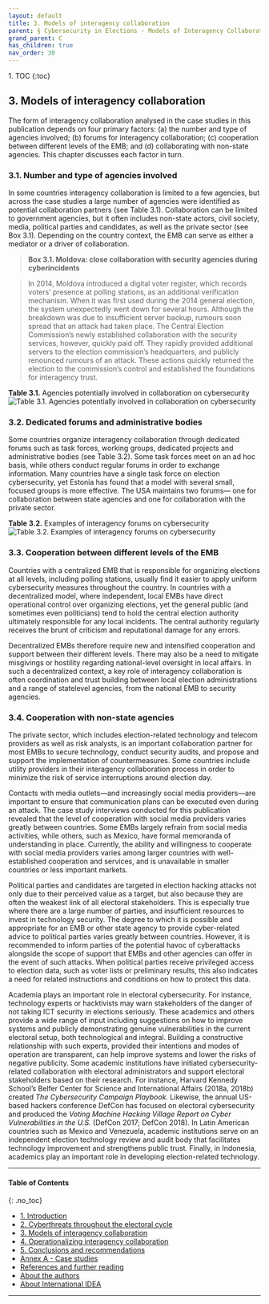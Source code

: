 ```yaml
---
layout: default
title: 3. Models of interagency collaboration 
parent: § Cybersecurity in Elections - Models of Interagency Collaboration  
grand_parent: C 
has_children: true
nav_order: 30 
---
```

<style>
.dont-break-out {
  /* These are technically the same, but use both */
  overflow-wrap: break-word;
  word-wrap: break-word;

  -ms-word-break: break-all;
  /* This is the dangerous one in WebKit, as it breaks things wherever */
  word-break: break-all;
  /* Instead use this non-standard one: */
  word-break: break-word;
}
</style>

<div class="dont-break-out" markdown="1">
1. TOC
{:toc}

## 3. Models of interagency collaboration
The form of interagency collaboration analysed in the case studies in this publication depends on four primary factors: (a) the number and type of agencies involved; (b) forums  for interagency collaboration; (c) cooperation  between different levels of the EMB; and (d) collaborating with non-state agencies. This chapter discusses each factor in turn.

### 3.1. Number and type of agencies involved
In some countries interagency collaboration is limited to a few agencies, but across the case studies a large number of agencies were identified as potential collaboration partners (see Table 3.1). Collaboration can be limited to government agencies, but it often includes non-state actors, civil society, media, political parties and candidates, as well as the private sector (see Box 3.1). Depending on the country context, the EMB can serve as either a mediator or a driver of collaboration.

> **Box 3.1. Moldova: close collaboration with security agencies during cyberincidents**

>In 2014, Moldova introduced a digital voter register, which records voters’ presence at polling stations, as an additional verification mechanism. When it was first used during the 2014 general election, the system unexpectedly went down for several hours. Although the breakdown was due to insufficient server backup, rumours soon spread that an attack had taken place. The Central Election Commission’s newly established collaboration with the security services, however, quickly paid off. They rapidly provided additional servers to the election commission’s headquarters, and publicly renounced rumours of an attack. These actions quickly returned the election to the commission’s control and established the foundations for interagency trust.

**Table 3.1.** Agencies potentially involved in collaboration on cybersecurity
![Table 3.1. Agencies potentially involved in collaboration on cybersecurity](https://statics.bsafes.com/images/papers/cybersecurity-in-elections-table-3-1.png)

### 3.2. Dedicated forums and administrative bodies
Some countries organize interagency collaboration through dedicated forums such as task forces, working groups, dedicated projects and administrative bodies (see Table 3.2). Some task forces meet on an ad hoc basis, while others conduct regular forums in order to exchange information. Many countries have a single task force on election cybersecurity, yet Estonia has found that a model with several small, focused groups is more effective. The USA maintains two forums— one for collaboration between state agencies and one for collaboration with the private sector.

**Table 3.2.** Examples of interagency forums on cybersecurity
![Table 3.2. Examples of interagency forums on cybersecurity](https://statics.bsafes.com/images/papers/cybersecurity-in-elections-table-3-2.png)

### 3.3. Cooperation between different levels of the EMB
Countries with a centralized EMB that is responsible for organizing elections at all levels, including polling stations, usually find it easier to apply uniform cybersecurity measures throughout the country. In countries with a decentralized model, where independent, local EMBs have direct operational control over organizing elections, yet the general public (and sometimes even politicians) tend to hold the central election authority ultimately responsible for any local incidents. The central authority regularly receives the brunt of criticism and reputational damage for any errors.

Decentralized EMBs therefore require new and intensified cooperation and support between their different levels. There may also be a need to mitigate misgivings or hostility regarding national-level oversight in local affairs. In such a decentralized context, a key role of interagency collaboration is often coordination and trust building between local election administrations and a range of statelevel agencies, from the national EMB to security agencies.

### 3.4. Cooperation with non-state agencies
The private sector, which includes election-related technology and telecom providers as well as risk analysts, is an important collaboration partner for most EMBs to secure technology, conduct security audits, and propose and support the implementation of countermeasures. Some countries include utility providers in their interagency collaboration process in order to minimize the risk of service interruptions around election day.

Contacts with media outlets—and increasingly social media providers—are important to ensure that communication plans can be executed even during an attack. The case study interviews conducted for this publication revealed that the level of cooperation with social media providers varies greatly between countries. Some EMBs largely refrain from social media activities, while others, such as Mexico, have formal memoranda of understanding in place. Currently, the ability and willingness to cooperate with social media providers varies among larger countries with well-established cooperation and services, and is unavailable in smaller countries or less important markets.

Political parties and candidates are targeted in election hacking attacks not only due to their perceived value as a target, but also because they are often the weakest link of all electoral stakeholders. This is especially true where there are a large number of parties, and insufficient resources to invest in technology security. The degree to which it is possible and appropriate for an EMB or other state agency to provide cyber-related advice to political parties varies greatly between countries. However, it is recommended to inform parties of the potential havoc of cyberattacks alongside the scope of support that EMBs and other agencies can offer in the event of such attacks. When political parties receive privileged access to election data, such as voter lists or preliminary results, this also indicates a need for related instructions and conditions on how to protect this data.

Academia plays an important role in electoral cybersecurity. For instance, technology experts or hacktivists may warn stakeholders of the danger of not taking ICT security in elections seriously. These academics and others provide a wide range of input including suggestions on how to improve systems and publicly demonstrating genuine vulnerabilities in the current electoral setup, both technological and integral. Building a constructive relationship with such experts, provided their intentions and modes of operation are transparent, can help improve systems and lower the risks of negative publicity. Some academic institutions have initiated cybersecurity-related collaboration with electoral administrators and support electoral stakeholders based on their research. For instance, Harvard Kennedy School’s Belfer Center for Science and International Affairs (2018a, 2018b) created *The Cybersecurity Campaign Playbook.* Likewise, the annual US-based hackers conference DefCon has focused on electoral cybersecurity and produced the *Voting Machine Hacking Village Report on Cyber Vulnerabilities in the U.S.* (DefCon 2017; DefCon 2018). In Latin American countries such as Mexico and Venezuela, academic institutions serve on an independent election technology review and audit body that facilitates technology improvement and strengthens public trust. Finally, in Indonesia, academics play an important role in developing election-related technology.

***

#### Table of Contents
{: .no_toc}

<ul><li> <a href="/docs/C/cybersecurity-in-elections-1/">1. Introduction</a></li><li> <a href="/docs/C/cybersecurity-in-elections-2/">2. Cyberthreats throughout the electoral cycle</a></li><li> <a href="/docs/C/cybersecurity-in-elections-3/">3. Models of interagency collaboration</a></li><li> <a href="/docs/C/cybersecurity-in-elections-4/">4. Operationalizing interagency collaboration</a></li><li> <a href="/docs/C/cybersecurity-in-elections-5/">5. Conclusions and recommendations</a></li><li> <a href="/docs/C/cybersecurity-in-elections-6/">Annex A - Case studies</a></li><li> <a href="/docs/C/cybersecurity-in-elections-7/">References and further reading</a></li><li> <a href="/docs/C/cybersecurity-in-elections-8/">About the authors</a></li><li> <a href="/docs/C/cybersecurity-in-elections-9/">About International IDEA</a></li></ul>

***


</div>
